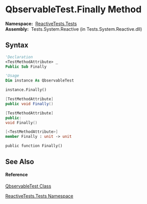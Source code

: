 # QbservableTest.Finally Method

**Namespace:**  [ReactiveTests.Tests](ReactiveTests.Tests\ReactiveTests.Tests.md)  
**Assembly:**  Tests.System.Reactive (in Tests.System.Reactive.dll)

## Syntax

```vb
'Declaration
<TestMethodAttribute> _
Public Sub Finally
```

```vb
'Usage
Dim instance As QbservableTest

instance.Finally()
```

```csharp
[TestMethodAttribute]
public void Finally()
```

```c++
[TestMethodAttribute]
public:
void Finally()
```

```fsharp
[<TestMethodAttribute>]
member Finally : unit -> unit 
```

```jscript
public function Finally()
```

## See Also

#### Reference

[QbservableTest Class](QbservableTest\QbservableTest.md)

[ReactiveTests.Tests Namespace](ReactiveTests.Tests\ReactiveTests.Tests.md)




